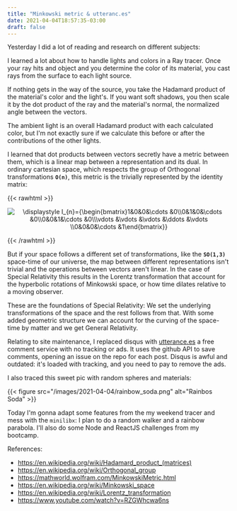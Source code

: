 ```yaml
---
title: "Minkowski metric & utteranc.es"
date: 2021-04-04T18:57:35-03:00
draft: false
---
```


Yesterday I did a lot of reading and research on different subjects:

I learned a lot about how to handle lights and colors in a Ray tracer.
Once your ray hits and object and you determine the color of its material,
you cast rays from the surface to each light source.

If nothing gets in the way of the source,
you take the Hadamard product of the material's color and the light's.
If you want soft shadows, you then scale it by the dot product of the ray
and the material's normal, the normalized angle between the vectors.

The ambient light is an overall Hadamard product with each calculated color,
but I'm not exactly sure if we calculate this before or after
the contributions of the other lights.

I learned that dot products between vectors
secretly have a metric between them,
which is a linear map between a representation and its dual.
In ordinary cartesian space,
which respects the group of Orthogonal transformations **`O(n)`**,
this metric is the trivially represented by the identity matrix:

{{< rawhtml >}}

<p align="center">
  <img src="https://latex.codecogs.com/svg.image?\displaystyle&space;I_{n}={\begin{bmatrix}1&0&0&\cdots&space;&0\\0&1&0&\cdots&space;&0\\0&0&1&\cdots&space;&0\\\vdots&space;&\vdots&space;&\vdots&space;&\ddots&space;&\vdots&space;\\0&0&0&\cdots&space;&1\end{bmatrix}}"
  title="\displaystyle I_{n}={\begin{bmatrix}1&0&0&\cdots &0\\0&1&0&\cdots &0\\0&0&1&\cdots &0\\\vdots &\vdots &\vdots &\ddots &\vdots \\0&0&0&\cdots &1\end{bmatrix}}" />
</p>

{{< /rawhtml >}}

But if your space follows a different set of transformations,
like the **`SO(1,3)`** space-time of our universe,
the map between different representations isn't trivial
and the operations between vectors aren't linear.
In the case of Special Relativity
this results in the Lorentz transformation
that account for the hyperbolic rotations of Minkowski space,
or how time dilates relative to a moving observer.

These are the foundations of Special Relativity:
We set the underlying transformations of the space
and the rest follows from that.
With some added geometric structure we can account for
the curving of the space-time by matter
and we get General Relativity.

Relating to site maintenance, I replaced disqus with
[utterance.es](https://utteranc.es/)
a free comment service with no tracking or ads.
It uses the github API to save comments,
opening an issue on the repo for each post.
Disqus is awful and outdated: it's loaded with tracking,
and you need to pay to remove the ads.

I also traced this sweet pic with random spheres and materials:

{{< figure src="/images/2021-04-04/rainbow_soda.png" alt="Rainbos Soda" >}}

Today I'm gonna adapt some features from the my weekend tracer
and mess with the `minilibx`:
I plan to do a random walker and a rainbow parabola.
I'll also do some Node and ReactJS challenges from my bootcamp.

References:

- https://en.wikipedia.org/wiki/Hadamard_product_(matrices)
- https://en.wikipedia.org/wiki/Orthogonal_group
- https://mathworld.wolfram.com/MinkowskiMetric.html
- https://en.wikipedia.org/wiki/Minkowski_space
- https://en.wikipedia.org/wiki/Lorentz_transformation
- https://www.youtube.com/watch?v=RZGWhcwa6ns
